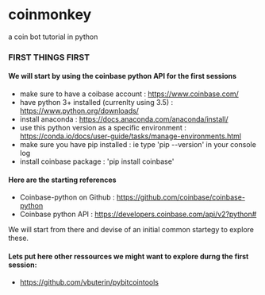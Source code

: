 # coinmonkey
a coin bot tutorial in python

### FIRST THINGS FIRST

#### We will start by using the coinbase python API for the first sessions
+ make sure to have a coibase account : https://www.coinbase.com/
+ have python 3+ installed (currenlty using 3.5) : https://www.python.org/downloads/
+ install anaconda : https://docs.anaconda.com/anaconda/install/
+ use this python version as a specific environment : https://conda.io/docs/user-guide/tasks/manage-environments.html
+ make sure you have pip installed : ie type 'pip --version' in your console log
+ install coinbase package : 'pip install coinbase'

#### Here are the starting references
+ Coinbase-python on Github : https://github.com/coinbase/coinbase-python
+ Coinbase python API : https://developers.coinbase.com/api/v2?python#

We will start from there and devise of an initial common startegy to explore these.

#### Lets put here other ressources we might want to explore durng the first session:

+ https://github.com/vbuterin/pybitcointools

